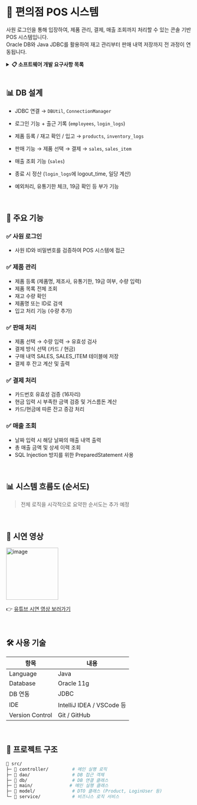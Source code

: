 # 🏪 편의점 POS 시스템

사원 로그인을 통해 입장하여, 제품 관리, 결제, 매출 조회까지 처리할 수 있는 콘솔 기반 POS 시스템입니다.  
Oracle DB와 Java JDBC를 활용하여 재고 관리부터 판매 내역 저장까지 전 과정이 연동됩니다.

<details>
<summary><strong>📋 소프트웨어 개발 요구사항 목록 </strong></summary>

<br>

- 개발언어 : Java (Oracle DB 기반)
1. 시작 시 로그인 창
2. 로그인 창 : 개인아이디, 패스워드를 입력
3. 로그인 후 화면에 개인정보를 표시 (사원 : KarL 안녕하세요.)
4. 사원이 맞는지 확인 : 확인을 하면 시간 체크
5. 로그인 후 : 사원정보가 자동저장(로그인 날짜, 시간, 이름)
6. 시급은 (분당으로 계산) : 11,000 원
7. 현재 잔고는 1,234,000 원으로 유지
8. 화면에 제품 입력 메뉴를 만듦.
9. 제품을 입력  
   - 편의점 재고를 확인
10. 제품 메뉴 구성
11. (1) 제품명입력, (2) 제조회사입력, (3) 유통기한입력, (4) 19금물품유무, (5) 가격
12. 19금 물품은 계산 시 주민등록검사 확인 메뉴가 있어야 함  
    예: 담배가 입력 시 19금 물품 처리를 해야 하며, 19금 확인을 입력해야 계산이 됨
13. 최소 제품은 10개 입력
14. 제품 확인 메뉴 만듦.
15. 재고 확인 선택 시 콘솔창에 *를 통해서 개수를 보여줌  
    예:  
    빵 : ******* (x개)  
    우유 : ******* (x개)
16. 물품 입고 메뉴 만듦.
17. 랜덤하게 물품 도착하게 만듦.
18. 물품이 입고 되었을 때, 화면에 제품 메뉴 구성에서 입력창으로 입력
19. 입고 후 재고 상태도 값들이 변화
20. 계산 메뉴 구성
21. 고객이 제품을 구매하는 것처럼 만들어서 가격이 나오도록 하고 물건을 선택하게 하여 재고를 업데이트
22. 고객이 카드를 제출 시 카드 입력 후 가격을 빼서, 잔고를 업데이트
23. 고객이 현금 제출 시 현금 입력 후 거스름돈을 계산하게 해준 후 잔고를 업데이트
24. 19금 물품인 경우 확인 메뉴를 통해서 체크
25. 종료 후 근무시간(분)을 출력 후 오늘 일당을 계산
26. 유통기한이 지난 제품은 계산 시 유통기한이 지났음을 알림
27. 제품을 찾는 메뉴를 만들어서 제품을 찾을 수 있도록 함
28. 원하는 날짜를 매출 정보를 알 수 있도록 메뉴를 생성 (매출 TABLE 만들어야 한다)
29. 종료 후 화면에 인사말 표시 (사원 : KarL 빠이 10,000원 나의 시급)
30. 하루 일당 출력

</details>

<br/>

## 📊 DB 설계
- JDBC 연결 → `DBUtil`, `ConnectionManager`
- 로그인 기능 + 출근 기록 (`employees`, `login_logs`)
- 제품 등록 / 재고 확인 / 입고 → `products`, `inventory_logs`
- 판매 기능 → 제품 선택 → 결제 → `sales`, `sales_item`
- 매출 조회 기능 (`sales`)
- 종료 시 정산 (`login_logs`에 logout_time, 일당 계산)
- 예외처리, 유통기한 체크, 19금 확인 등 부가 기능

  <br/>

## 📌 주요 기능

### ✅ 사원 로그인
- 사원 ID와 비밀번호를 검증하여 POS 시스템에 접근

### ✅ 제품 관리
- 제품 등록 (제품명, 제조사, 유통기한, 19금 여부, 수량 입력)
- 제품 목록 전체 조회
- 재고 수량 확인
- 제품명 또는 ID로 검색
- 입고 처리 기능 (수량 추가)

### ✅ 판매 처리
- 제품 선택 → 수량 입력 → 유효성 검사
- 결제 방식 선택 (카드 / 현금)
- 구매 내역 SALES, SALES_ITEM 테이블에 저장
- 결제 후 잔고 계산 및 출력

### ✅ 결제 처리
- 카드번호 유효성 검증 (16자리)
- 현금 입력 시 부족한 금액 검증 및 거스름돈 계산
- 카드/현금에 따른 잔고 증감 처리

### ✅ 매출 조회
- 날짜 입력 시 해당 날짜의 매출 내역 출력
- 총 매출 금액 및 상세 이력 조회
- SQL Injection 방지를 위한 PreparedStatement 사용

<br/>

## 📊 시스템 흐름도 (순서도)

> 전체 로직을 시각적으로 요약한 순서도는 추가 예정

<br/>

## 🎥 시연 영상
<img width="141" height="141" alt="image" src="https://github.com/user-attachments/assets/5ca86d6c-57b5-4119-9c1c-8e1d57fb6ede" />

👉 [유튜브 시연 영상 보러가기](https://youtu.be/6yR4x5Z8FTA?si=SfxV2d8ZBIs-gXYl)  

<br/>

## 🛠 사용 기술

| 항목         | 내용                         |
|--------------|------------------------------|
| Language     | Java                         |
| Database     | Oracle 11g                   |
| DB 연동       | JDBC                         |
| IDE          | IntelliJ IDEA / VSCode 등    |
| Version Control | Git / GitHub              |

<br/>

## 📂 프로젝트 구조

```bash
📁 src/
├─ 📁 controller/         # 메인 실행 로직
├─ 📁 dao/                # DB 접근 객체
├─ 📁 db/                 # DB 연결 클래스
├─ 📁 main/              # 메인 실행 클래스
├─ 📁 model/              # DTO 클래스 (Product, LoginUser 등)
└─ 📁 service/            # 비즈니스 로직 서비스
